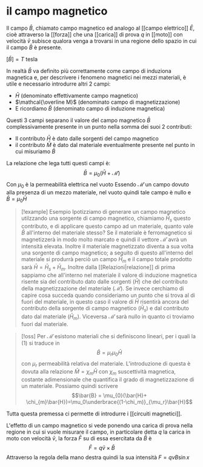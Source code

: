 # il campo magnetico
Il campo $\bar B$, chiamato campo magnetico ed analogo al [[campo elettrico]] $\bar E$, cioè attraverso la [[forza]] che una [[carica]] di prova $q$ in [[moto]] con velocità $\bar v$ subisce qualora venga a trovarsi in una regione dello spazio in cui il campo $\bar B$ è presente.

$[\bar{B}] = T$ tesla

In realtà $\bar B$ va definito più correttamente come campo di induziona magnetica e, per descrivere i fenomeno magnetici nei mezzi materiali, è utile e necessario introdurre altri 2 campi:
- $\bar H$ (denominato effettivamente campo magnetico)
- $\mathcal{\overline M}$ (denominato campo di magnetizzazione)
- E ricordiamo $\bar B$ (denominato campo di induzione magnetica)

Questi 3 campi separano il valore del campo magnetico $\bar B$ complessivamente presente in un punto nella somma dei suoi 2 contributi:
- Il contributo $\bar H$ è dato dalle sorgenti del campo magnetico
- il contributo $\bar M$ è dato dal materiale eventualmente presente nel punto in cui misuriamo $\bar B$

La relazione che lega tutti questi campi è:
$$\bar B =\mu_0(\bar H + \mathcal{\bar M}) \tag{1}$$
Con $\mu_0$ è la permeabilità elettrica nel vuoto
Essendo $\mathcal{\bar M}$ un campo dovuto alla presenza di un mezzo materiale, nel vuoto quindi tale campo è nullo e $\bar B= \mu_0\bar H$


>[!example] Esempio
>Ipotizziamo di generare un campo magnetico utilzzando una sorgente di campo magnetico, chiamiamo $\bar H_s$ questo contributo, e di applicare questo campo ad un materiale, quanto vale $\bar B$ all'interno del materiale stesso? 
>Se il materiale è ferromagnetico si magnetizzerà in modo molto marcato e quindi il vettore $\mathcal{\bar M}$ avrà un intensità elevata.
>Inoltre il materiale magnetizzato diventa a sua volta una sorgente di campo magnetico; a seguito di questo all'interno del materiale si produrrà perciò un campo $\bar H_m$ e il campo totale prodotto sarà $\bar H = \bar H_s +\bar H_m$.
>Inoltre dalla [[Relazioni|relazione]] di prima sappiamo che all'interno nel materiale il valore di induzione magnetica risente sia del contributo dato dalle sorgenti ($\bar H$) che del contributo della magnetizzazione del materiale ($\mathcal{\bar M}$). Se invece cerchiamo di capire cosa succeda quando consideriamo un punto che si trova al di fuori del materiale, in questo caso il valore di $\bar H$ risentirà ancora del contributo della sorgente di campo magnetico ($\bar H_s$) e dal contributo dato dal  materiale ($\bar{H}_m$). Viceversa $\mathcal {\bar M}$ sarà nullo in quanto ci troviamo fuori dal materiale.

>[!oss]
>Per $\mathcal{\bar M}$ esistono materiali che si definiscono lineari, per i quali la $(1)$ si traduce in $$\bar{B} = \mu_r\mu_0\bar{H}$$
>con $\mu_r$ permeabilità relativa del materiale. L'introduzione di questa è dovuta alla relazione $\bar{M} = \chi_m\bar{H}$ con $\chi_m$ suscettività magnetica, costante adimensionale che quantifica il grado di magnetizzazione di un materiale. Possiamo quindi scrivere
>$$\bar{B} = \mu_{0}(\bar{H}+ \chi_{m}\bar{H})=\mu_0\underbrace{(1-\chi_m)}_{\mu_r}\bar{H}$$

Tutta questa premessa ci permette di introdurre i [[circuiti magnetici]].

L'effetto di un campo magnetico si vede ponendo una carica di prova nella regione in cui si vuole misurare il campo, in particolare detta $q$ la carica in moto con velocità $\bar{v}$, la forza $\bar{F}$ su di essa esercitata da $\bar{B}$ è
$$ \bar{F} = q\bar{v} \times \bar{B} $$
Attraverso la regola della mano destra quindi la sua intensità
$F = qvB \sin x$